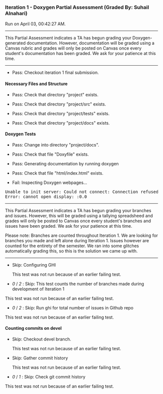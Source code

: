 ### Iteration 1 - Doxygen Partial Assessment (Graded By: Suhail Alnahari)

Run on April 03, 00:42:27 AM.

<hr>

This Partial Assessment indicates a TA has begun grading your Doxygen-generated documentation. However, documentation will be graded using a Canvas rubric and grades will only be posted on Canvas once every student's documentation has been graded. We ask for your patience at this time.

<hr>

+ Pass: Checkout iteration 1 final submission.




#### Necessary Files and Structure

+ Pass: Check that directory "project" exists.

+ Pass: Check that directory "project/src" exists.

+ Pass: Check that directory "project/tests" exists.

+ Pass: Check that directory "project/docs" exists.


#### Doxygen Tests

+ Pass: Change into directory "project/docs".

+ Pass: Check that file "Doxyfile" exists.

+ Pass: Generating documentation by running doxygen

+ Pass: Check that file "html/index.html" exists.

+ Fail: Inspecting Doxygen webpages...

<pre>Unable to init server: Could not connect: Connection refused
Error: cannot open display: :0.0
</pre>



<hr>

This Partial Assessment indicates a TA has begun grading your branches and issues. However, this will be graded using a tallying spreadsheed and grades will only be posted to Canvas once every student's branches and issues have been graded. We ask for your patience at this time.

  Please note: Branches are counted throughout Iteration 1. We are looking for branches you made and left alone during Iteration 1. Issues however are counted for the entirety of the semester. We ran into some glitches automatically grading this, so this is the solution we came up with.

<hr>

+ Skip: Configuring GHI

  This test was not run because of an earlier failing test.

+  _0_ / _2_ : Skip: This test counts the number of branches made during development of Iteration 1

  This test was not run because of an earlier failing test.

+  _0_ / _2_ : Skip: Run ghi for total number of issues in Github repo

  This test was not run because of an earlier failing test.


#### Counting commits on devel

+ Skip: Checkout devel branch.

  This test was not run because of an earlier failing test.

+ Skip: Gather commit history

  This test was not run because of an earlier failing test.

+  _0_ / _1_ : Skip: Check git commit history

  This test was not run because of an earlier failing test.

